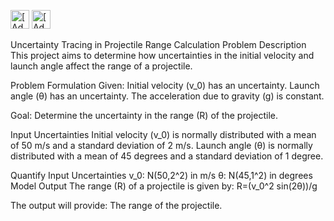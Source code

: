 [<img src="https://assets.signaloid.io/add-to-signaloid-cloud-logo-dark-v6.svg#gh-dark-mode-only" alt="[Add to signaloid.io]" height="30">](https://signaloid.io/repositories?connect=https://github.com/chamabdoul-cell/Signaloid_Learning.git#gh-dark-mode-only)
[<img src="https://assets.signaloid.io/add-to-signaloid-cloud-logo-light-v6.svg#gh-light-mode-only" alt="[Add to signaloid.io]" height="30">](https://signaloid.io/repositories?connect=https://github.com/chamabdoul-cell/Signaloid_Learning.git#gh-light-mode-only)


Uncertainty Tracing in Projectile Range Calculation
Problem Description
This project aims to determine how uncertainties in the initial velocity and launch angle affect the range of a projectile.

Problem Formulation
Given:
	Initial velocity (v_0) has an uncertainty.
	Launch angle (θ) has an uncertainty.
	The acceleration due to gravity (g) is constant.
 
Goal: Determine the uncertainty in the range (R) of the projectile.

 Input Uncertainties
	Initial velocity (v_0) is normally distributed with a mean of 50 m/s and a standard deviation of 2 m/s.
	Launch angle (θ) is normally distributed with a mean of 45 degrees and a standard deviation of 1 degree.
 
Quantify Input Uncertainties
	v_0: N(50,2^2) in m/s
	θ:   N(45,1^2) in degrees
Model Output
The range (R) of a projectile is given by:
R=(v_0^2 sin⁡(2θ))/g

 
The output will provide:
	The range of the projectile.

